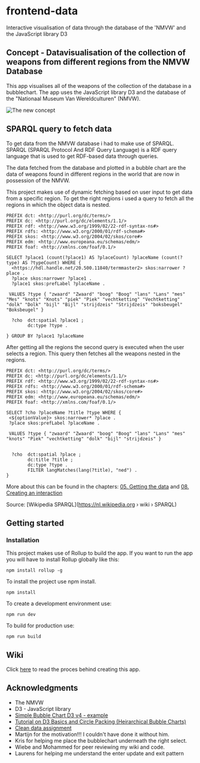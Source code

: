 # frontend-data

Interactive visualisation of data through the database of the 'NMVW' and the JavaScript library D3

## Concept - Datavisualisation of the collection of weapons from different regions from the NMVW Database

This app visualises all of the weapons of the collection of the database in a bubblechart. The app uses the JavaScript library D3 and the database of the "Nationaal Museum Van Wereldculturen" (NMVW).

![The new concept](https://user-images.githubusercontent.com/33430669/69834126-c3c29800-1238-11ea-8c4a-28f72e0b0dd4.png)

## SPARQL query to fetch data

To get data from the NMVW database i had to make use of SPARQL. SPARQL (SPARQL Protocol And RDF Query Language) is a RDF query language that is used to get RDF-based data through queries.

The data fetched from the database and plotted in a bubble chart are the data of weapons found in different regions in the world that are now in possession of the NMVW.

This project makes use of dynamic fetching based on user input to get data from a specific region. To get the right regions i used a query to fetch all the regions in which the object data is nested.

```
PREFIX dct: <http://purl.org/dc/terms/>
PREFIX dc: <http://purl.org/dc/elements/1.1/>
PREFIX rdf: <http://www.w3.org/1999/02/22-rdf-syntax-ns#>
PREFIX rdfs: <http://www.w3.org/2000/01/rdf-schema#>
PREFIX skos: <http://www.w3.org/2004/02/skos/core#>
PREFIX edm: <http://www.europeana.eu/schemas/edm/>
PREFIX foaf: <http://xmlns.com/foaf/0.1/>

SELECT ?place1 (count(?place1) AS ?placeCount) ?placeName (count(?type) AS ?typeCount) WHERE {
  <https://hdl.handle.net/20.500.11840/termmaster2> skos:narrower ?place .
  ?place skos:narrower ?place1 .
  ?place1 skos:prefLabel ?placeName .

 VALUES ?type { "zwaard" "Zwaard" "boog" "Boog" "lans" "Lans" "mes" "Mes" "knots" "Knots" "piek" "Piek" "vechtketting" "Vechtketting" "dolk" "Dolk" "bijl" "Bijl" "strijdzeis" "Strijdzeis" "boksbeugel" "Boksbeugel" }

  ?cho 	dct:spatial ?place1 ;
		dc:type ?type .

} GROUP BY ?place1 ?placeName
```

After getting all the regions the second query is executed when the user selects a region. This query then fetches all the weapons nested in the regions.

```
PREFIX dct: <http://purl.org/dc/terms/>
PREFIX dc: <http://purl.org/dc/elements/1.1/>
PREFIX rdf: <http://www.w3.org/1999/02/22-rdf-syntax-ns#>
PREFIX rdfs: <http://www.w3.org/2000/01/rdf-schema#>
PREFIX skos: <http://www.w3.org/2004/02/skos/core#>
PREFIX edm: <http://www.europeana.eu/schemas/edm/>
PREFIX foaf: <http://xmlns.com/foaf/0.1/>

SELECT ?cho ?placeName ?title ?type WHERE {
 <${optionValue}> skos:narrower* ?place .
 ?place skos:prefLabel ?placeName .

 VALUES ?type { "zwaard" "Zwaard" "boog" "Boog" "lans" "Lans" "mes" "knots" "Piek" "vechtketting" "dolk" "bijl" "strijdzeis" }


  ?cho 	dct:spatial ?place ;
		dc:title ?title ;
		dc:type ?type .
		FILTER langMatches(lang(?title), "ned") .
}
```

More about this can be found in the chapters: [05. Getting the data](https://github.com/Chazzers/functional-programming/wiki/05.-Getting-the-data) and [08. Creating an interaction](https://github.com/Chazzers/functional-programming/wiki/09.-Creating-an-interaction)

Source: [Wikipedia SPARQL](https://nl.wikipedia.org › wiki › SPARQL)

## Getting started

### Installation

This project makes use of Rollup to build the app. If you want to run the app you will have to install Rollup globally like this:

`npm install rollup -g`

To install the project use npm install.

`npm install`

To create a development environment use:

`npm run dev`

To build for production use:

`npm run build`

## Wiki

Click [here](https://github.com/Chazzers/functional-programming/wiki) to read the proces behind creating this app.

## Acknowledgments

* The NMVW
* D3 - JavaScript library
* [Simple Bubble Chart D3 v4 - example](https://bl.ocks.org/alokkshukla/3d6be4be0ef9f6977ec6718b2916d168)
* [Tutorial on D3 Basics and Circle Packing (Heirarchical Bubble Charts)](https://observablehq.com/@johnhaldeman/tutorial-on-d3-basics-and-circle-packing-heirarchical-bubb)
* [Clean data assignment](https://github.com/Chazzers/functional-programming/tree/master/clean-data-assignment)
* Martijn for the motivation!!! I couldn't have done it without him.
* Kris for helping me place the bubblechart underneath the right select.
* Wiebe and Mohammed for peer reviewing my wiki and code.
* Laurens for helping me understand the enter update and exit pattern
